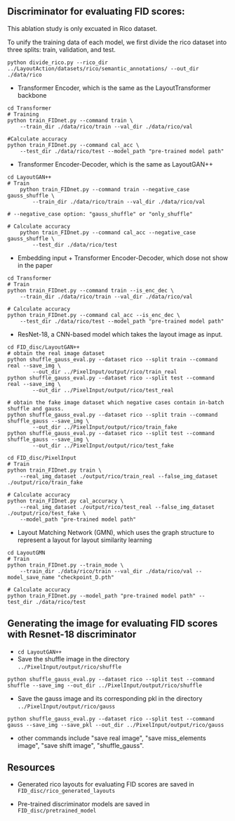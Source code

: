 ## Discriminator for evaluating FID scores:
This ablation study is only excuated in Rico dataset.

To unify the training data of each model, we first divide the rico dataset into three splits: train, validation, and test.
```
python divide_rico.py --rico_dir ../LayoutAction/datasets/rico/semantic_annotations/ --out_dir ./data/rico
```

- Transformer Encoder, which is the same as the LayoutTransformer backbone
```
cd Transformer
# Training
python train_FIDnet.py --command train \
    --train_dir ./data/rico/train --val_dir ./data/rico/val
                
#Calculate accuracy
python train_FIDnet.py --command cal_acc \
    --test_dir ./data/rico/test --model_path "pre-trained model path"
```

- Transformer Encoder-Decoder, which is the same as LayoutGAN++
```
cd LayoutGAN++
# Train
    python train_FIDnet.py --command train --negative_case gauss_shuffle \
        --train_dir ./data/rico/train --val_dir ./data/rico/val
        
# --negative_case option: "gauss_shuffle" or "only_shuffle"

# Calculate accuracy
    python train_FIDnet.py --command cal_acc --negative_case gauss_shuffle \
        --test_dir ./data/rico/test
```

- Embedding input + Transformer Encoder-Decoder, which dose not show in the paper
```
cd Transformer 
# Train
python train_FIDnet.py --command train --is_enc_dec \
    --train_dir ./data/rico/train --val_dir ./data/rico/val
        
# Calculate accuracy
python train_FIDnet.py --command cal_acc --is_enc_dec \
    --test_dir ./data/rico/test --model_path "pre-trained model path"
```    

- ResNet-18, a CNN-based model which takes the layout image as input.
```
cd FID_disc/LayoutGAN++
# obtain the real image dataset
python shuffle_gauss_eval.py --dataset rico --split train --command real --save_img \
        --out_dir ../PixelInput/output/rico/train_real
python shuffle_gauss_eval.py --dataset rico --split test --command real --save_img \
        --out_dir ../PixelInput/output/rico/test_real

# obtain the fake image dataset which negative cases contain in-batch shuffle and gauss.
python shuffle_gauss_eval.py --dataset rico --split train --command shuffle_gauss --save_img \
        --out_dir ../PixelInput/output/rico/train_fake
python shuffle_gauss_eval.py --dataset rico --split test --command shuffle_gauss --save_img \
        --out_dir ../PixelInput/output/rico/test_fake

cd FID_disc/PixelInput
# Train
python train_FIDnet.py train \
    --real_img_dataset ./output/rico/train_real --false_img_dataset ./output/rico/train_fake

# Calculate accuracy
python train_FIDnet.py cal_accuracy \
    --real_img_dataset ./output/rico/test_real --false_img_dataset ./output/rico/test_fake \
    --model_path "pre-trained model path" 
```

- Layout Matching Network (GMN), which uses the graph structure to represent a layout for layout similarity learning
```
cd LayoutGMN
# Train
python train_FIDnet.py --train_mode \
    --train_dir ./data/rico/train --val_dir ./data/rico/val --model_save_name "checkpoint_D.pth"

# Calculate accuracy
python train_FIDnet.py --model_path "pre-trained model path" --test_dir ./data/rico/test
```

## Generating the image for evaluating FID scores with Resnet-18 discriminator
-  `cd LayoutGAN++`
- Save the shuffle image in the directory `../PixelInput/output/rico/shuffle`
```
python shuffle_gauss_eval.py --dataset rico --split test --command shuffle --save_img --out_dir ../PixelInput/output/rico/shuffle
```
- Save the gauss image and its corresponding pkl in the directory `../PixelInput/output/rico/gauss`
```
python shuffle_gauss_eval.py --dataset rico --split test --command gauss --save_img --save_pkl --out_dir ../PixelInput/output/rico/gauss
```
- other commands include "save real image", "save miss_elements image", "save shift image", "shuffle_gauss".

## Resources
- Generated rico layouts for evaluating FID scores are saved in `FID_disc/rico_generated_layouts`

- Pre-trained discriminator models are saved in `FID_disc/pretrained_model`